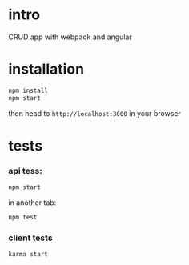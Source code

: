 # intro 

CRUD app with webpack and angular 

# installation 

```bash
npm install
npm start 
```
then head to `http://localhost:3000` in your browser

# tests

### api tess:  

```bash
npm start
```
in another tab: 

```bash
npm test
```

### client tests

```bash
karma start
``` 




